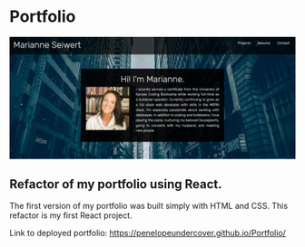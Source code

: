 # Portfolio
![Portfolio Screenshot](images\portfolio_screenshot.jpg)
## Refactor of my portfolio using React. 
The first version of my portfolio was built simply with HTML and CSS. This refactor is my first React project.


Link to deployed portfolio:
https://penelopeundercover.github.io/Portfolio/
